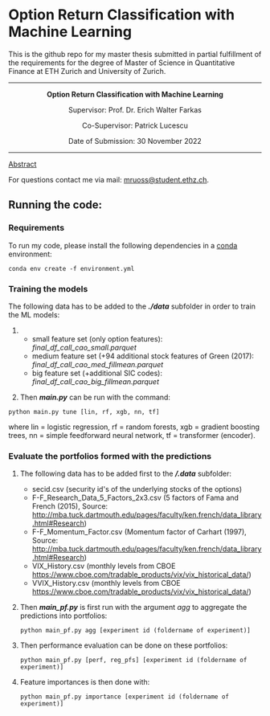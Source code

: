 # Option Return Classification with Machine Learning

This is the github repo for my master thesis submitted in partial fulfillment of the requirements for the degree of Master of Science in Quantitative Finance at ETH Zurich and University of Zurich.

---

<center> 

<b>Option Return Classification with Machine Learning</b>

Supervisor: Prof. Dr. Erich Walter Farkas

Co-Supervisor: Patrick Lucescu

Date of Submission: 30 November 2022

</center>

---

[Abstract](./abstract.pdf)

For questions contact me via mail: mruoss@student.ethz.ch.

<!-- --- -->
## Running the code:
<!-- --- -->

### Requirements
To run my code, please install the following dependencies in a [conda](https://docs.conda.io/projects/conda/en/latest/user-guide/install/download.html) environment:

```
conda env create -f environment.yml
```

### Training the models

The following data has to be added to the ***./data*** subfolder in order to train the ML models:

1.
    - small feature set (only option features): *final_df_call_cao_small.parquet*
    - medium feature set (+94 additional stock features of Green (2017): *final_df_call_cao_med_fillmean.parquet*
    - big feature set (+additional SIC codes): *final_df_call_cao_big_fillmean.parquet*

2. Then ***main.py*** can be run with the command:

```
python main.py tune [lin, rf, xgb, nn, tf]
```

where lin = logistic regression, rf = random forests, xgb = gradient boosting trees, nn = simple feedforward neural network, tf = transformer (encoder).

<!-- --- -->
### Evaluate the portfolios formed with the predictions

1. The following data has to be added first to the ***/.data*** subfolder:

    - secid.csv (security id's of the underlying stocks of the options)
    - F-F_Research_Data_5_Factors_2x3.csv (5 factors of Fama and French (2015), Source: http://mba.tuck.dartmouth.edu/pages/faculty/ken.french/data_library.html#Research)
    - F-F_Momentum_Factor.csv (Momentum factor of Carhart (1997), Source: http://mba.tuck.dartmouth.edu/pages/faculty/ken.french/data_library.html#Research)
    - VIX_History.csv (monthly levels from CBOE https://www.cboe.com/tradable_products/vix/vix_historical_data/)
    - VVIX_History.csv (monthly levels from CBOE https://www.cboe.com/tradable_products/vix/vix_historical_data/)

2. Then ***main_pf.py*** is first run with the argument *agg* to aggregate the predictions into portfolios:
    ```
    python main_pf.py agg [experiment id (foldername of experiment)]
    ```
3. Then performance evaluation can be done on these portfolios:

    ```
    python main_pf.py [perf, reg_pfs] [experiment id (foldername of experiment)]
    ```

4. Feature importances is then done with:

    ```
    python main_pf.py importance [experiment id (foldername of experiment)]
    ```
